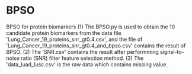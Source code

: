# BPSO
BPSO for protein biomarkers
(1) The BPSO.py is used to obtain the 10 candidate protein biomarkers from the data file 
'Lung_Cancer_19_proteins_snr_gt0.4.csv', and the file of 'Lung_Cancer_19_proteins_snr_gt0.4_and_bpso.csv' 
contains the result of BPSO.
(2) The 'SNR.csv' contains the result after performming signal-to-noise ratio (SNR) filter feature selection 
method.
(3) The 'data_luad_lusc.csv' is the raw data which contains missing value.
